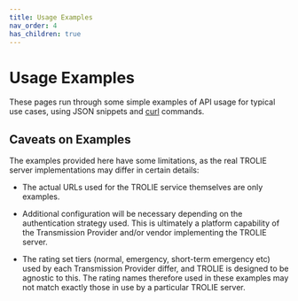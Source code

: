 ```yaml
---
title: Usage Examples
nav_order: 4
has_children: true
---
```


# Usage Examples

These pages run through some simple examples of API usage for typical use cases,
using JSON snippets and [curl](https://curl.se/) commands.

## Caveats on Examples

The examples provided here have some limitations, as the real TROLIE server
implementations may differ in certain details:

* The actual URLs used for the TROLIE service themselves are only examples.

* Additional configuration will be necessary depending on the authentication
  strategy used. This is ultimately a platform capability of the Transmission
  Provider and/or vendor implementing the TROLIE server.

* The rating set tiers (normal, emergency, short-term emergency etc) used by
  each Transmission Provider differ, and TROLIE is designed to be agnostic to
  this. The rating names therefore used in these examples may not match
  exactly those in use by a particular TROLIE server.

